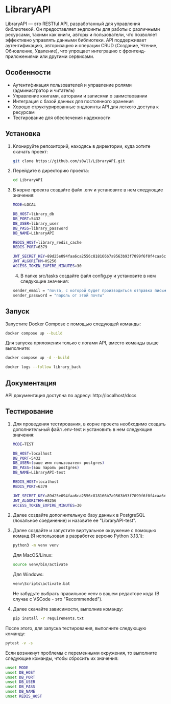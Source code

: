# LibraryAPI

LibraryAPI — это RESTful API, разработанный для управления библиотекой. Он предоставляет эндпоинты для работы с различными ресурсами, такими как книги, авторы и пользователи, что позволяет эффективно управлять данными библиотеки. API поддерживает аутентификацию, авторизацию и операции CRUD (Создание, Чтение, Обновление, Удаление), что упрощает интеграцию с фронтенд-приложениями или другими сервисами.

## Особенности
- Аутентификация пользователей и управление ролями (администратор и читатель)
- Управление книгами, авторами и записями о заимствовании
- Интеграция с базой данных для постоянного хранения
- Хорошо структурированные эндпоинты API для легкого доступа к ресурсам
- Тестирование для обеспечения надежности

## Установка

1. Клонируйте репозиторий, находясь в директории, куда хотите скачать проект:
   ```bash
   git clone https://github.com/s0wll/LibraryAPI.git
   ```
2. Перейдите в директорию проекта:
   ```bash
   cd LibraryAPI
   ```
3. В корне проекта создайте файл .env и установите в нем следующие значения:
   ```bash
   MODE=LOCAL

   DB_HOST=library_db
   DB_PORT=5432
   DB_USER=library_user
   DB_PASS=library_password
   DB_NAME=LibraryAPI

   REDIS_HOST=library_redis_cache
   REDIS_PORT=6379

   JWT_SECRET_KEY=89d25e094faa6ca2556c818166b7a9563b93f7099f6f0f4caa6cf63b88e8d3e7
   JWT_ALGORITHM=HS256
   ACCESS_TOKEN_EXPIRE_MINUTES=30
   ```
   4. В папке src/tasks создайте файл config.py и установите в нем следующие значения:
   ```bash
   sender_email = "почта, с которой будет производиться отправка письма"
   sender_password = "пароль от этой почты"
   ```

## Запуск

Запустите Docker Compose с помощью следующей команды:
```bash
docker compose up --build
```

Для запуска приложения только с логами API, вместо команды выше выполните:
```bash
docker compose up -d --build
```
```bash
docker logs --follow library_back
```

## Документация

API документация доступна по адресу: http://localhost/docs

## Тестирование

1. Для проведения тестирования, в корне проекта необходимо создать дополнительный файл .env-test и установить в нем следующие значения:
   ```bash
   MODE=TEST

   DB_HOST=localhost
   DB_PORT=5432
   DB_USER=(ваше имя пользователя postgres)
   DB_PASS=(ваш пароль postgres)
   DB_NAME=LibraryAPI-test

   REDIS_HOST=localhost
   REDIS_PORT=6379

   JWT_SECRET_KEY=89d25e094faa6ca2556c818166b7a9563b93f7099f6f0f4caa6cf63b88e8d3e7
   JWT_ALGORITHM=HS256
   ACCESS_TOKEN_EXPIRE_MINUTES=30
   ```

2. Далее создайте дополнительную базу данных в PostgreSQL (локальное соединение) и назовите ее "LibraryAPI-test".

3. Далее создайте и запустите виртуальное окружение с помощью команд (Я использовал в разработке версию Python 3.13.1):
   ```bash
   python3 -m venv venv
   ```

   Для MacOS/Linux:
   ```bash
   source venv/bin/activate
   ```
   Для Windows:
   ```bash
   venv\Scripts\activate.bat
   ```
   
   Не забудьте выбрать правильное venv в вашем редакторе кода (В случае с VSCode - это "Recommended").

4. Далее скачайте зависимости, выполнив команду:
   ```bash
   pip install -r requirements.txt
   ```

После этого, для запуска тестирования, выполните следующую команду:
```bash
pytest -v -s
```

Если возникнут проблемы с переменными окружения, то выполните следующие команды, чтобы сбросить их значения:
```bash
unset MODE
unset DB_HOST
unset DB_PORT
unset DB_USER
unset DB_PASS
unset DB_NAME
unset REDIS_HOST
```
